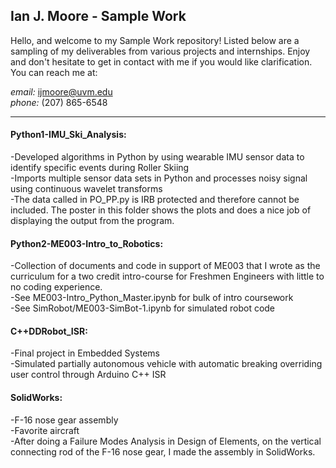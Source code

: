 ## Ian J. Moore - Sample Work

Hello, and welcome to my Sample Work repository! Listed below are a sampling of my deliverables from various projects and internships. Enjoy and don't hesitate to get in contact with me if you would like clarification. 
You can reach me at:<br>

*email:* ijmoore@uvm.edu<br>
*phone:* (207) 865-6548<br>

***

#### Python1-IMU_Ski_Analysis:
-Developed algorithms in Python by using wearable IMU sensor data to identify specific events during Roller Skiing<br>
-Imports multiple sensor data sets in Python and processes noisy signal using continuous wavelet transforms <br>
-The data called in PO_PP.py is IRB protected and therefore cannot be included. The poster in this folder shows the plots and does a nice job of displaying the output from the program. 

#### Python2-ME003-Intro_to_Robotics:
-Collection of documents and code in support of ME003 that I wrote as the curriculum for a two credit intro-course for Freshmen Engineers with little to no coding experience.<br>
-See ME003-Intro_Python_Master.ipynb for bulk of intro coursework<br>
-See SimRobot/ME003-SimBot-1.ipynb for simulated robot code <br>

#### C++DDRobot_ISR:
-Final project in Embedded Systems<br>
-Simulated partially autonomous vehicle with automatic breaking overriding user control through Arduino C++ ISR<br>

#### SolidWorks: 
-F-16 nose gear assembly<br>
-Favorite aircraft<br>
-After doing a Failure Modes Analysis in Design of Elements, on the vertical connecting rod of the F-16 nose gear, I made the assembly in SolidWorks. <br>
